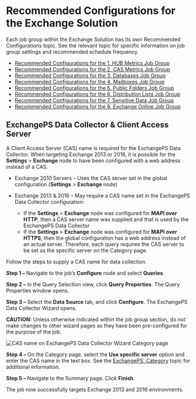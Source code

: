 # Recommended Configurations for the Exchange Solution

Each job group within the Exchange Solution has its own Recommended Configurations topic. See the
relevant topic for specific information on job group settings and recommended schedule frequency.

- [Recommended Configurations for the 1. HUB Metrics Job Group](/docs/accessanalyzer/12.0/solutions/exchange/hubmetrics/recommended.md)
- [Recommended Configurations for the 2. CAS Metrics Job Group](/docs/accessanalyzer/12.0/solutions/exchange/casmetrics/recommended.md)
- [Recommended Configurations for the 3. Databases Job Group](/docs/accessanalyzer/12.0/solutions/exchange/databases/recommended.md)
- [Recommended Configurations for the 4. Mailboxes Job Group](/docs/accessanalyzer/12.0/solutions/exchange/mailboxes/recommended.md)
- [Recommended Configurations for the 5. Public Folders Job Group](/docs/accessanalyzer/12.0/solutions/exchange/publicfolders/recommended.md)
- [Recommended Configurations for the 6. Distribution Lists Job Group](/docs/accessanalyzer/12.0/solutions/exchange/distributionlists/recommended.md)
- [Recommended Configurations for the 7. Sensitive Data Job Group](/docs/accessanalyzer/12.0/solutions/exchange/sensitivedata/recommended.md)
- [Recommended Configurations for the 8. Exchange Online Job Group](/docs/accessanalyzer/12.0/solutions/exchange/online/recommended.md)

## ExchangePS Data Collector & Client Access Server

A Client Access Server (CAS) name is required for the ExchangePS Data Collector. When targeting
Exchange 2013 or 2016, it is possible for the **Settings** > **Exchange** node to have been
configured with a web address instead of a CAS.

- Exchange 2010 Servers – Uses the CAS server set in the global configuration (**Settings** >
  **Exchange** node)
- Exchange 2013 & 2016 – May require a CAS name set in the ExchangePS Data Collector configuration:

  - If the **Settings** > **Exchange** node was configured for **MAPI over HTTP**, then a CAS
    server name was supplied and that is used by the ExchangePS Data Collector
  - If the **Settings** > **Exchange** node was configured for **MAPI over HTTPS**, then the
    global configuration has a web address instead of an actual server. Therefore, each query
    requires the CAS server to be set as the specific server on the Category page.

Follow the steps to supply a CAS name for data collection.

**Step 1 –** Navigate to the job’s **Configure** node and select **Queries**.

**Step 2 –** In the Query Selection view, click **Query Properties**. The Query Properties window
opens.

**Step 3 –** Select the **Data Source** tab, and click **Configure**. The ExchangePS Data Collector
Wizard opens.

**CAUTION:** Unless otherwise indicated within the job group section, do not make changes to other
wizard pages as they have been pre-configured for the purpose of the job.

![CAS name on ExchangePS Data Collector Wizard Category page](/img/product_docs/accessanalyzer/solutions/exchange/exchangepscas.webp)

**Step 4 –** On the Category page, select the **Use specific server** option and enter the CAS name
in the text box. See the
[ExchangePS: Category](/docs/accessanalyzer/12.0/administration/data-collectors/exchangeps/category.md) topic for additional
information.

**Step 5 –** Navigate to the Summary page. Click **Finish**.

The job now successfully targets Exchange 2013 and 2016 environments.
